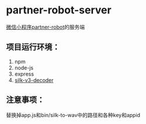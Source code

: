 # partner-robot-server
[微信小程序partner-robot](https://github.com/zhukai-git/partner-robot)的服务端

## 项目运行环境：
1. npm
2. node-js
3. express
4. [silk-v3-decoder](https://github.com/kn007/silk-v3-decoder)

## 注意事项：
替换掉app.js和bin/silk-to-wav中的路径和各种key和appid


